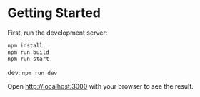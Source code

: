 # Getting Started

First, run the development server:

```bash
npm install
npm run build
npm run start
```

dev: ``` npm run dev ```

Open [http://localhost:3000](http://localhost:3000) with your browser to see the result.
